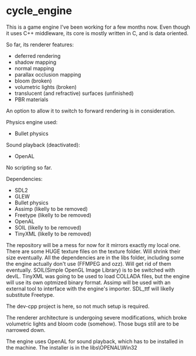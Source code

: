 # cycle_engine
This is a game engine I've been working for a few months now. Even though it uses C++ middleware, its core is mostly written in C, and is data oriented.

So far, its renderer features:
  - deferred rendering
  - shadow mapping
  - normal mapping
  - parallax occlusion mapping
  - bloom (broken)
  - volumetric lights (broken)
  - translucent (and refractive) surfaces (unfinished)
  - PBR materials

An option to allow it to switch to forward rendering is in consideration.  

Physics engine used:
  - Bullet physics
  
Sound playback (deactivated):
  - OpenAL
    
No scripting so far.


Dependencies:
  - SDL2
  - GLEW
  - Bullet physics
  - Assimp (likelly to be removed)
  - Freetype (likelly to be removed)
  - OpenAL
  - SOIL  (likelly to be removed)
  - TinyXML (likelly to be removed)

The repository will be a mess for now for it mirrors exactly my local one. There are some HUGE texture files on the texture folder. Will shrink their size eventually. All the dependencies are in the libs folder, including some the engine actually don't use (FFMPEG and ozz). Will get rid of them eventually. SOIL(Simple OpenGL Image Library) is to be switched with devIL. TinyXML was going to be used to load COLLADA files, but the engine will use its own optmized binary format. Assimp will be used with an external tool to interface with the engine's importer. SDL_ttf will likelly substitute Freetype. 

The dev-cpp project is here, so not much setup is required.

The renderer architecture is undergoing severe modifications, which broke volumetric lights and bloom code (somehow). Those bugs still are to be narrowed down.  

The engine uses OpenAL for sound playback, which has to be installed in the machine. The installer is in the libs\OPENAL\Win32

